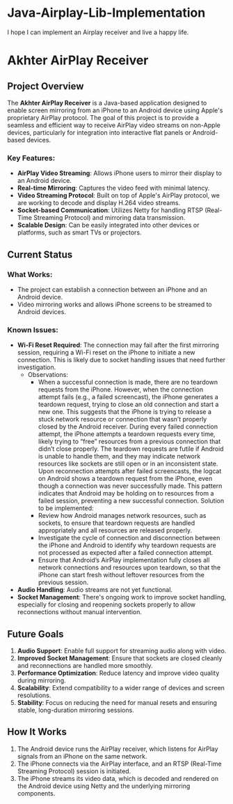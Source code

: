 # Java-Airplay-Lib-Implementation
I hope I can implement an Airplay receiver and live a happy life.

# Akhter AirPlay Receiver

## Project Overview

The **Akhter AirPlay Receiver** is a Java-based application designed to enable screen mirroring from an iPhone to an Android device using Apple's proprietary AirPlay protocol. The goal of this project is to provide a seamless and efficient way to receive AirPlay video streams on non-Apple devices, particularly for integration into interactive flat panels or Android-based devices.

### Key Features:
- **AirPlay Video Streaming**: Allows iPhone users to mirror their display to an Android device.
- **Real-time Mirroring**: Captures the video feed with minimal latency.
- **Video Streaming Protocol**: Built on top of Apple's AirPlay protocol, we are working to decode and display H.264 video streams.
- **Socket-based Communication**: Utilizes Netty for handling RTSP (Real-Time Streaming Protocol) and mirroring data transmission.
- **Scalable Design**: Can be easily integrated into other devices or platforms, such as smart TVs or projectors.

## Current Status

### What Works:
- The project can establish a connection between an iPhone and an Android device.
- Video mirroring works and allows iPhone screens to be streamed to Android devices.

### Known Issues:
- **Wi-Fi Reset Required**: The connection may fail after the first mirroring session, requiring a Wi-Fi reset on the iPhone to initiate a new connection. This is likely due to socket handling issues that need further investigation.
  - Observations:
    *   When a successful connection is made, there are no teardown requests from the iPhone. However, when the connection attempt fails (e.g., a failed screencast), the iPhone generates a teardown request, trying to close an old connection and start a new one. This suggests that the iPhone is trying to release a stuck network resource or connection that wasn’t properly closed by the Android receiver.
    During every failed connection attempt, the iPhone attempts a teardown requests every time, likely trying to “free” resources from a previous connection that didn’t close properly. The teardown requests are futile if Android is unable to handle them, and they may indicate network resources like sockets are still open or in an inconsistent state.
    Upon reconnection attempts after failed screencasts, the logcat on Android shows a teardown request from the iPhone, even though a connection was never successfully made. This pattern indicates that Android may be holding on to resources from a failed session, preventing a new successful connection.
    Solution to be implemented:
    *	Review how Android manages network resources, such as sockets, to ensure that teardown requests are handled appropriately and all resources are released properly.
    *	Investigate the cycle of connection and disconnection between the iPhone and Android to identify why teardown requests are not processed as expected after a failed connection attempt.
    *	Ensure that Android’s AirPlay implementation fully closes all network connections and resources upon teardown, so that the iPhone can start fresh without leftover resources from the previous session.
- **Audio Handling**: Audio streams are not yet functional.
- **Socket Management**: There's ongoing work to improve socket handling, especially for closing and reopening sockets properly to allow reconnections without manual intervention.

## Future Goals
1. **Audio Support**: Enable full support for streaming audio along with video.
2. **Improved Socket Management**: Ensure that sockets are closed cleanly and reconnections are handled more smoothly.
3. **Performance Optimization**: Reduce latency and improve video quality during mirroring.
4. **Scalability**: Extend compatibility to a wider range of devices and screen resolutions.
5. **Stability**: Focus on reducing the need for manual resets and ensuring stable, long-duration mirroring sessions.

## How It Works

1. The Android device runs the AirPlay receiver, which listens for AirPlay signals from an iPhone on the same network.
2. The iPhone connects via the AirPlay interface, and an RTSP (Real-Time Streaming Protocol) session is initiated.
3. The iPhone streams its video data, which is decoded and rendered on the Android device using Netty and the underlying mirroring components.
